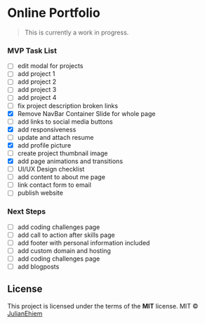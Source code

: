 # Online Portfolio

> This is currently a work in progress.

### MVP Task List

- [ ] edit modal for projects
- [ ] add project 1
- [ ] add project 2
- [ ] add project 3
- [ ] add project 4
- [ ] fix project description broken links
- [x] Remove NavBar Container Slide for whole page
- [ ] add links to social media buttons
- [x] add responsiveness
- [ ] update and attach resume
- [x] add profile picture
- [ ] create project thumbnail image
- [x] add page animations and transitions
- [ ] UI/UX Design checklist
- [ ] add content to about me page
- [ ] link contact form to email
- [ ] publish website

### Next Steps

- [ ] add coding challenges page
- [ ] add call to action after skills page
- [ ] add footer with personal information included
- [ ] add custom domain and hosting
- [ ] add coding challenges page
- [ ] add blogposts

## License

This project is licensed under the terms of the **MIT** license.
MIT © [JulianEhiem](https://github.com/JulianEhiem)
